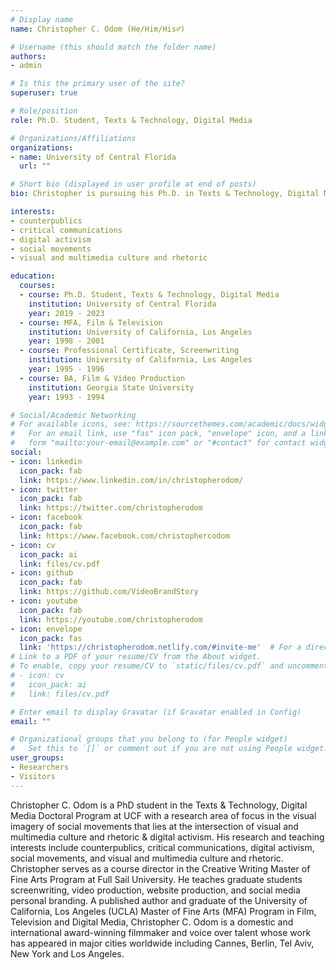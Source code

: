 ```yaml
---
# Display name
name: Christopher C. Odom (He/Him/His♂️)

# Username (this should match the folder name)
authors:
- admin

# Is this the primary user of the site?
superuser: true

# Role/position
role: Ph.D. Student, Texts & Technology, Digital Media

# Organizations/Affiliations
organizations:
- name: University of Central Florida
  url: ""

# Short bio (displayed in user profile at end of posts)
bio: Christopher is pursuing his Ph.D. in Texts & Technology, Digital Media at the University of Central Florida with a research area of focus in the visual imagery of social movements that lies at the intersection of visual and multimedia culture and rhetoric & digital activism.

interests:
- counterpublics
- critical communications
- digital activism
- social movements
- visual and multimedia culture and rhetoric

education:
  courses:
  - course: Ph.D. Student, Texts & Technology, Digital Media
    institution: University of Central Florida
    year: 2019 - 2023
  - course: MFA, Film & Television
    institution: University of California, Los Angeles
    year: 1998 - 2001
  - course: Professional Certificate, Screenwriting
    institution: University of California, Los Angeles
    year: 1995 - 1996
  - course: BA, Film & Video Production
    institution: Georgia State University
    year: 1993 - 1994

# Social/Academic Networking
# For available icons, see: https://sourcethemes.com/academic/docs/widgets/#icons
#   For an email link, use "fas" icon pack, "envelope" icon, and a link in the
#   form "mailto:your-email@example.com" or "#contact" for contact widget.
social:
- icon: linkedin
  icon_pack: fab
  link: https://www.linkedin.com/in/christopherodom/
- icon: twitter
  icon_pack: fab
  link: https://twitter.com/christopherodom
- icon: facebook
  icon_pack: fab
  link: https://www.facebook.com/christophercodom
- icon: cv
  icon_pack: ai
  link: files/cv.pdf
- icon: github
  icon_pack: fab
  link: https://github.com/VideoBrandStory
- icon: youtube
  icon_pack: fab
  link: https://youtube.com/christopherodom
- icon: envelope
  icon_pack: fas
  link: 'https://christopherodom.netlify.com/#invite-me'  # For a direct email link, use "mailto:test@example.org".
# Link to a PDF of your resume/CV from the About widget.
# To enable, copy your resume/CV to `static/files/cv.pdf` and uncomment the lines below.  
# - icon: cv
#   icon_pack: ai
#   link: files/cv.pdf

# Enter email to display Gravatar (if Gravatar enabled in Config)
email: ""

# Organizational groups that you belong to (for People widget)
#   Set this to `[]` or comment out if you are not using People widget.  
user_groups:
- Researchers
- Visitors
---
```


Christopher C. Odom is a PhD student in the Texts & Technology, Digital Media Doctoral Program at UCF with a research area of focus in the visual imagery of social movements that lies at the intersection of visual and multimedia culture and rhetoric & digital activism. His research and teaching interests include counterpublics, critical communications, digital activism, social movements, and visual and multimedia culture and rhetoric. Christopher serves as a course director in the Creative Writing Master of Fine Arts Program at Full Sail University. He teaches graduate students screenwriting, video production, website production, and social media personal branding. A published author and graduate of the University of California, Los Angeles (UCLA) Master of Fine Arts (MFA) Program in Film, Television and Digital Media, Christopher C. Odom is a domestic and international award-winning filmmaker and voice over talent whose work has appeared in major cities worldwide including Cannes, Berlin, Tel Aviv, New York and Los Angeles.
